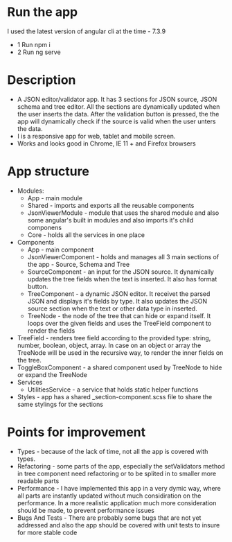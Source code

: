 # Run the app

I used the latest version of angular cli at the time - 7.3.9

  - 1 Run npm i
  - 2 Run ng serve

# Description 

 - A JSON editor/validator app. It has 3 sections for JSON source, JSON schema and tree editor. All the sections are dynamically updated when the user inserts the data. After the validation button is pressed, the the app will dynamically check if the source is valid when the user unters the data.
- I is a responsive app for web, tablet and mobile screen.
- Works and looks good in Chrome, IE 11 + and Firefox browsers

# App structure

  - Modules:
    - App - main module
    - Shared - imports and exports all the reusable components
    - JsonViewerModule - module that uses the shared module and also some angular's built in modules and also imports it's child componens
    - Core - holds all the services in one place
  - Components
    -  App - main component
    -  JsonViewerComponent - holds and manages all 3 main sections of the app - Source, Schema and Tree
    -   SourceComponent - an input for the JSON source. It dynamically updates the tree fields when the text is inserted. It also has format button.
    -  TreeComponent - a dynamic JSON editor. It receivet the parsed JSON and displays it's fields by type. It also updates the JSON source section when the text or other data type in inserted.
    - TreeNode - the node of the tree that can hide or expand itself. It loops over the given fields and uses the TreeField component to render the fields
   - TreeField - renders tree field according to the provided type: string, number, boolean, object, array. In case on an object or array the TreeNode will be used in the recursive way, to render the inner fields on the tree.
   - ToggleBoxComponent - a shared component used by TreeNode to hide or expand the TreeNode
 - Services
    -  UtilitiesService - a service that holds static helper functions
- Styles - app has a shared _section-component.scss file to share the same stylings for the sections

# Points for improvement
  - Types - because of the lack of time, not all the app is covered with types.
  - Refactoring - some parts of the app, especially the setValidators method in tree component need refactoring or to be splited in to smaller more readable parts
 -  Performance - I have implemented this app in a very dymic way, where all parts are instantly updated without much considiration on the performance. In a more realistic application much more consideration should be made, to prevent performance issues
 -  Bugs And Tests - There are probably some bugs that are not yet addressed and also the app should be covered with unit tests to insure for more stable code
